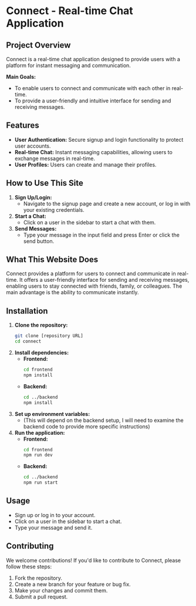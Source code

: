 # Connect - Real-time Chat Application

## Project Overview

Connect is a real-time chat application designed to provide users with a platform for instant messaging and communication.

**Main Goals:**

- To enable users to connect and communicate with each other in real-time.
- To provide a user-friendly and intuitive interface for sending and receiving messages.

## Features

- **User Authentication:** Secure signup and login functionality to protect user accounts.
- **Real-time Chat:** Instant messaging capabilities, allowing users to exchange messages in real-time.
- **User Profiles:** Users can create and manage their profiles.

## How to Use This Site

1.  **Sign Up/Login:**
    - Navigate to the signup page and create a new account, or log in with your existing credentials.
2.  **Start a Chat:**
    - Click on a user in the sidebar to start a chat with them.
3.  **Send Messages:**
    - Type your message in the input field and press Enter or click the send button.

## What This Website Does

Connect provides a platform for users to connect and communicate in real-time. It offers a user-friendly interface for sending and receiving messages, enabling users to stay connected with friends, family, or colleagues. The main advantage is the ability to communicate instantly.

## Installation

1.  **Clone the repository:**
    ```bash
    git clone [repository URL]
    cd connect
    ```
2.  **Install dependencies:**
    - **Frontend:**
      ```bash
      cd frontend
      npm install
      ```
    - **Backend:**
      ```bash
      cd ../backend
      npm install
      ```
3.  **Set up environment variables:**
    - (This will depend on the backend setup, I will need to examine the backend code to provide more specific instructions)
4.  **Run the application:**
    - **Frontend:**
      ```bash
      cd frontend
      npm run dev
      ```
    - **Backend:**
      ```bash
      cd ../backend
      npm run start
      ```

## Usage

- Sign up or log in to your account.
- Click on a user in the sidebar to start a chat.
- Type your message and send it.

## Contributing

We welcome contributions! If you'd like to contribute to Connect, please follow these steps:

1.  Fork the repository.
2.  Create a new branch for your feature or bug fix.
3.  Make your changes and commit them.
4.  Submit a pull request.
